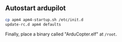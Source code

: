 Autostart ardupilot
-------------------

```bash
cp apm4 apm4-startup.sh /etc/init.d
update-rc.d apm4 defaults
```

Finally, place a binary called "ArduCopter.elf" at `/root`.

